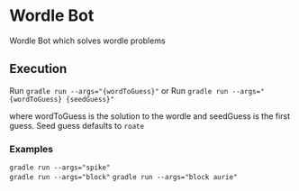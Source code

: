
# Wordle Bot

Wordle Bot which solves wordle problems


## Execution

Run ```gradle run --args="{wordToGuess}"```
or
Run ```gradle run --args="{wordToGuess} {seedGuess}"```

where wordToGuess is the solution to the wordle and seedGuess is the first guess. Seed guess defaults to `roate`

### Examples
```gradle run --args="spike"``` \
```gradle run --args="block"```
```gradle run --args="block aurie"```